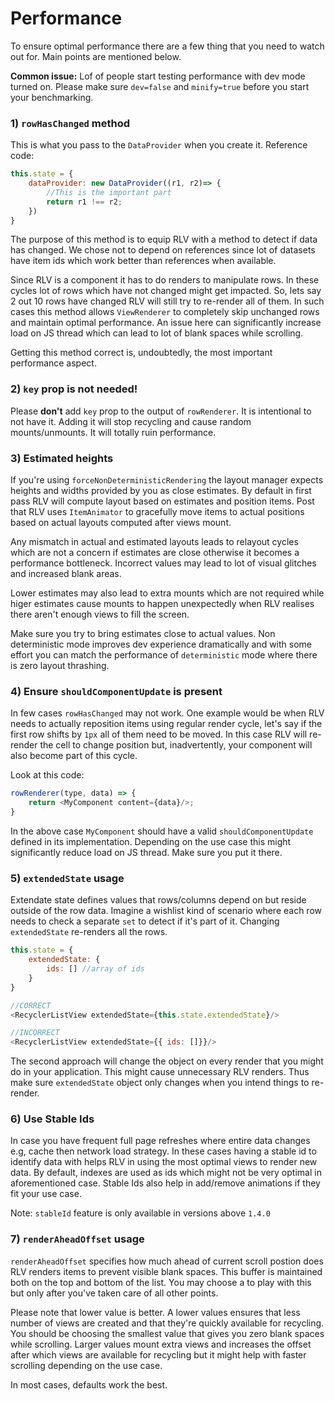 # Performance
To ensure optimal performance there are a few thing that you need to watch out for. Main points are mentioned below.

**Common issue:** Lof of people start testing performance with dev mode turned on. Please make sure `dev=false` and `minify=true` before you start your benchmarking.

### 1) `rowHasChanged` method
This is what you pass to the `DataProvider` when you create it. Reference code:

```js
this.state = {
    dataProvider: new DataProvider((r1, r2)=> {
        //This is the important part
        return r1 !== r2;
    })
}
```
The purpose of this method is to equip RLV with a method to detect if data has changed. We chose not to depend on references since lot of datasets have item ids which work better than references when available.

Since RLV is a component it has to do renders to manipulate rows. In these cycles lot of rows which have not changed might get impacted. So, lets say 2 out 10 rows have changed RLV will still try to re-render all of them. In such cases this method allows `ViewRenderer` to completely skip unchanged rows and maintain optimal performance. An issue here can significantly increase load on JS thread which can lead to lot of blank spaces while scrolling.

Getting this method correct is, undoubtedly, the most important performance aspect.

### 2) `key` prop is not needed!
Please **don't** add `key` prop to the output of `rowRenderer`. It is intentional to not have it. Adding it will stop recycling and cause random mounts/unmounts. It will totally ruin performance.

### 3) Estimated heights
If you're using `forceNonDeterministicRendering` the layout manager expects heights and widths provided by you as close estimates. By default in first pass RLV will compute layout based on estimates and position items. Post that RLV uses `ItemAnimator` to gracefully move items to actual positions based on actual layouts computed after views mount.

Any mismatch in actual and estimated layouts leads to relayout cycles which are not a concern if estimates are close otherwise it becomes a performance bottleneck. Incorrect values may lead to lot of visual glitches and increased blank areas.

Lower estimates may also lead to extra mounts which are not required while higer estimates cause mounts to happen unexpectedly when RLV realises there aren't enough views to fill the screen.

Make sure you try to bring estimates close to actual values. Non deterministic mode improves dev experience dramatically and with some effort you can match the performance of `deterministic` mode where there is zero layout thrashing.

### 4) Ensure `shouldComponentUpdate` is present
In few cases `rowHasChanged` may not work. One example would be when RLV needs to actually reposition items using regular render cycle, let's say if the first row shifts by `1px` all of them need to be moved. In this case RLV will re-render the cell to change position but, inadvertently, your component will also become part of this cycle. 

Look at this code:

```js
rowRenderer(type, data) => {
    return <MyComponent content={data}/>;
}
```

In the above case `MyComponent` should have a valid `shouldComponentUpdate` defined in its implementation. Depending on the use case this might significantly reduce load on JS thread. Make sure you put it there.

### 5) `extendedState` usage
Extendate state defines values that rows/columns depend on but reside outside of the row data. Imagine a wishlist kind of scenario where each row needs to check a separate `set` to detect if it's part of it. Changing `extendedState` re-renders all the rows.

```js
this.state = {
    extendedState: {
        ids: [] //array of ids
    }
}

//CORRECT
<RecyclerListView extendedState={this.state.extendedState}/>

//INCORRECT
<RecyclerListView extendedState={{ ids: []}}/>
```

The second approach will change the object on every render that you might do in your application. This might cause unnecessary RLV renders. Thus make sure `extendedState` object only changes when you intend things to re-render.

### 6) Use Stable Ids
In case you have frequent full page refreshes where entire data changes e.g, cache then network load strategy. In these cases having a stable id to identify data with helps RLV in using the most optimal views to render new data. By default, indexes are used as ids which might not be very optimal in aforementioned case. Stable Ids also help in add/remove animations if they fit your use case.

Note: `stableId` feature is only available in versions above `1.4.0`

### 7) `renderAheadOffset` usage
`renderAheadOffset` specifies how much ahead of current scroll postion does RLV renders items to prevent visible blank spaces. This buffer is maintained both on the top and bottom of the list. You may choose a to play with this but only after you've taken care of all other points.

Please note that lower value is better. A lower values ensures that less number of views are created and that they're quickly available for recycling. You should be choosing the smallest value that gives you zero blank spaces while scrolling.
Larger values mount extra views and increases the offset after which views are available for recycling but it might help with faster scrolling depending on the use case.

In most cases, defaults work the best.
